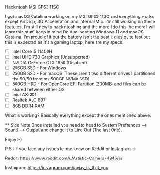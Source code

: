 Hackintosh MSI GF63 11SC

I got macOS Catalina working on my MSI GF63 11SC and everything works except AirDrop, 3D Acceleration and Internal Mic. I’m still working on these features, I’m still new to hackintoshing and the more I do this the more I will learn this stuff, keep in mind I’m dual booting Windows 11 and macOS Catalina. I’m proud of it but the battery isn't the best it dies quite fast but this is expected as it's a gaming laptop, here are my specs:

- [ ] Intel Core i5 11400H
- [ ] Intel UHD 730 Graphics (Unsupported)
- [ ] NVIDIA GeForce GTX 1650 (Disabled)
- [ ] 256GB SSD - For Windows  
- [ ] 256GB SSD - For macOS
     (These aren't two different drives I partitioned the 50/50 from my 500GB NVMe SSD).
- [ ] 500GB HDD - For OpenCore EFI Partition (200MB) and files can be shared between either OS.
- [ ] Intel AX-201
- [ ] Realtek ALC 897
- [ ] 8GB DDR4 RAM

What is working?
  Basically everything except the ones mentioned above.

** Side Note 
   Once installed you need to head to System Prefrences --> Sound --> Output and change it to Line Out (The last One).

  Enjoy :-)

  P.S : If you face any issues let me know on Reddit or Instagram ->

  Reddit: https://www.reddit.com/u/Artistic-Camera-4345/s/

  Instagram: https://instagram.com/jayjay_is_that_you
